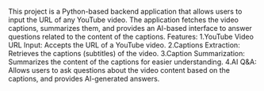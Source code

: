 This project is a Python-based backend application that allows users to input the URL of any YouTube video.
The application fetches the video captions, summarizes them, and provides an AI-based interface to answer questions related to the content of the captions.
Features:
1.YouTube Video URL Input: Accepts the URL of a YouTube video.
2.Captions Extraction: Retrieves the captions (subtitles) of the video.
3.Caption Summarization: Summarizes the content of the captions for easier understanding.
4.AI Q&A: Allows users to ask questions about the video content based on the captions, and provides AI-generated answers.
